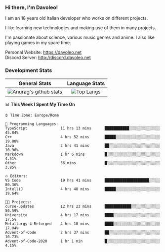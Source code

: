 ### Hi there, I'm Davoleo!

I am an 18 years old Italian developer who works on different projects.

I like learning new technologies and making use of them in many projects.

I'm passionate about science, various music genres and anime.
I also like playing games in my spare time.

Personal Website: https://davoleo.net <br>
Discord Server: http://discord.davoleo.net

### Development Stats

General Stats             |  Language Stats
:-------------------------:|:-------------------------:
![Anurag's github stats](https://github-readme-stats.vercel.app/api?username=Davoleo&count_private=true&show_icons=true&theme=tokyonight)  |  ![Top Langs](https://github-readme-stats.vercel.app/api/top-langs/?username=Davoleo&theme=tokyonight&layout=compact)



<!--START_SECTION:waka-->
📊 **This Week I Spent My Time On** 

```text
⌚︎ Time Zone: Europe/Rome

💬 Programming Languages: 
TypeScript               11 hrs 13 mins      ███████████░░░░░░░░░░░░░░   45.84% 
C++                      4 hrs 52 mins       █████░░░░░░░░░░░░░░░░░░░░   19.88% 
Java                     2 hrs 41 mins       ██░░░░░░░░░░░░░░░░░░░░░░░   10.96% 
Markdown                 1 hr 6 mins         █░░░░░░░░░░░░░░░░░░░░░░░░   4.51% 
Other                    56 mins             █░░░░░░░░░░░░░░░░░░░░░░░░   3.85%

🔥 Editors: 
VS Code                  19 hrs 41 mins      ████████████████████░░░░░   80.36% 
IntelliJ                 4 hrs 48 mins       █████░░░░░░░░░░░░░░░░░░░░   19.64%

🐱‍💻 Projects: 
curse-updates            12 hrs 23 mins      ████████████░░░░░░░░░░░░░   50.59% 
Universita               4 hrs 17 mins       ████░░░░░░░░░░░░░░░░░░░░░   17.5% 
Metallurgy-4-Reforged    4 hrs 10 mins       ████░░░░░░░░░░░░░░░░░░░░░   17.04% 
Advent-of-Code           2 hrs 37 mins       ██░░░░░░░░░░░░░░░░░░░░░░░   10.73% 
Advent-of-Code-2020      1 hr 1 min          █░░░░░░░░░░░░░░░░░░░░░░░░   4.15%

```


<!--END_SECTION:waka-->

<!--
**Davoleo/Davoleo** is a ✨ _special_ ✨ repository because its `README.md` (this file) appears on your GitHub profile.

https://gist.github.com/Davoleo/43516c64c8169e24dc2571c34713863b

Here are some ideas to get you started:

- 🔭 I’m currently working on ...
- 🌱 I’m currently learning ...
- 👯 I’m looking to collaborate on ...
- 🤔 I’m looking for help with ...
- 💬 Ask me about ...
- 📫 How to reach me: ...
- 😄 Pronouns: ...
- ⚡ Fun fact: ...
-->
